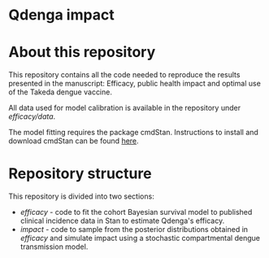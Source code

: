 # Qdenga impact


# About this repository
This repository contains all the code needed to reproduce the results presented in the manuscript: Efficacy, public health impact and optimal use of the Takeda dengue vaccine. 

All data used for model calibration is available in the repository under _efficacy/data_. 

The model fitting requires the package cmdStan. Instructions to install and download cmdStan can be found [here](https://mc-stan.org/users/interfaces/cmdstan).

# Repository structure

This repository is divided into two sections: 

* *efficacy* - code to fit the cohort Bayesian survival model to published clinical incidence data in Stan to estimate Qdenga's efficacy.
* *impact* - code to sample from the posterior distributions obtained in *efficacy* and simulate impact using a stochastic compartmental dengue transmission model. 
